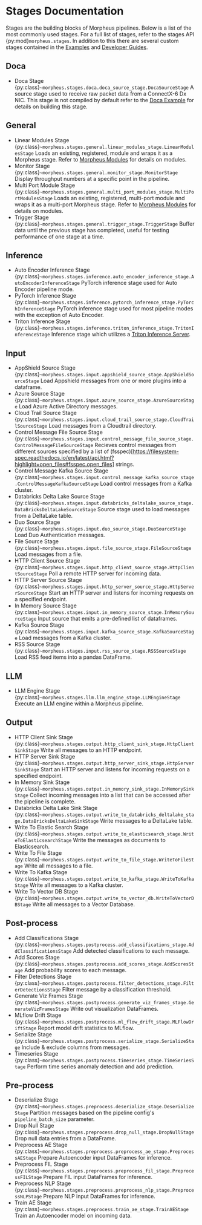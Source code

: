 <!--
SPDX-FileCopyrightText: Copyright (c) 2023, NVIDIA CORPORATION & AFFILIATES. All rights reserved.
SPDX-License-Identifier: Apache-2.0

Licensed under the Apache License, Version 2.0 (the "License");
you may not use this file except in compliance with the License.
You may obtain a copy of the License at

http://www.apache.org/licenses/LICENSE-2.0

Unless required by applicable law or agreed to in writing, software
distributed under the License is distributed on an "AS IS" BASIS,
WITHOUT WARRANTIES OR CONDITIONS OF ANY KIND, either express or implied.
See the License for the specific language governing permissions and
limitations under the License.
-->

# Stages Documentation

Stages are the building blocks of Morpheus pipelines. Below is a list of the most commonly used stages. For a full list of stages, refer to the stages API {py:mod}`morpheus.stages`. In addition to this there are several custom stages contained in the [Examples](../examples.md) and [Developer Guides](../developer_guide/guides.md).

## Doca

- Doca Stage {py:class}`~morpheus.stages.doca.doca_source_stage.DocaSourceStage` A source stage used to receive raw packet data from a ConnectX-6 Dx NIC. This stage is not compiled by default refer to the [Doca Example](../../../examples/doca/README.md) for details on building this stage.

## General

- Linear Modules Stage {py:class}`~morpheus.stages.general.linear_modules_stage.LinearModulesStage` Loads an existing, registered, module and wraps it as a Morpheus stage. Refer to [Morpheus Modules](../developer_guide/guides.md#morpheus-modules) for details on modules.
- Monitor Stage {py:class}`~morpheus.stages.general.monitor_stage.MonitorStage` Display throughput numbers at a specific point in the pipeline.
- Multi Port Module Stage {py:class}`~morpheus.stages.general.multi_port_modules_stage.MultiPortModulesStage` Loads an existing, registered, multi-port module and wraps it as a multi-port Morpheus stage. Refer to [Morpheus Modules](../developer_guide/guides.md#morpheus-modules) for details on modules.
- Trigger Stage {py:class}`~morpheus.stages.general.trigger_stage.TriggerStage` Buffer data until the previous stage has completed, useful for testing performance of one stage at a time.

## Inference

- Auto Encoder Inference Stage {py:class}`~morpheus.stages.inference.auto_encoder_inference_stage.AutoEncoderInferenceStage` PyTorch inference stage used for Auto Encoder pipeline mode.
- PyTorch Inference Stage {py:class}`~morpheus.stages.inference.pytorch_inference_stage.PyTorchInferenceStage` PyTorch inference stage used for most pipeline modes with the exception of Auto Encoder.
- Triton Inference Stage {py:class}`~morpheus.stages.inference.triton_inference_stage.TritonInferenceStage`  Inference stage which utilizes a [Triton Inference Server](https://developer.nvidia.com/nvidia-triton-inference-server).

## Input

- AppShield Source Stage {py:class}`~morpheus.stages.input.appshield_source_stage.AppShieldSourceStage` Load Appshield messages from one or more plugins into a dataframe.
- Azure Source Stage {py:class}`~morpheus.stages.input.azure_source_stage.AzureSourceStage` Load Azure Active Directory messages.
- Cloud Trail Source Stage {py:class}`~morpheus.stages.input.cloud_trail_source_stage.CloudTrailSourceStage` Load messages from a Cloudtrail directory.
- Control Message File Source Stage {py:class}`~morpheus.stages.input.control_message_file_source_stage.ControlMessageFileSourceStage` Recieves control messages from different sources specified by a list of (fsspec)[https://filesystem-spec.readthedocs.io/en/latest/api.html?highlight=open_files#fsspec.open_files] strings.
- Control Message Kafka Source Stage {py:class}`~morpheus.stages.input.control_message_kafka_source_stage.ControlMessageKafkaSourceStage` Load control messages from a Kafka cluster.
- Databricks Delta Lake Source Stage {py:class}`~morpheus.stages.input.databricks_deltalake_source_stage.DataBricksDeltaLakeSourceStage` Source stage used to load messages from a DeltaLake table.
- Duo Source Stage {py:class}`~morpheus.stages.input.duo_source_stage.DuoSourceStage` Load Duo Authentication messages.
- File Source Stage {py:class}`~morpheus.stages.input.file_source_stage.FileSourceStage` Load messages from a file.
- HTTP Client Source Stage {py:class}`~morpheus.stages.input.http_client_source_stage.HttpClientSourceStage` Poll a remote HTTP server for incoming data.
- HTTP Server Source Stage {py:class}`~morpheus.stages.input.http_server_source_stage.HttpServerSourceStage` Start an HTTP server and listens for incoming requests on a specified endpoint.
- In Memory Source Stage {py:class}`~morpheus.stages.input.in_memory_source_stage.InMemorySourceStage` Input source that emits a pre-defined list of dataframes.
- Kafka Source Stage {py:class}`~morpheus.stages.input.kafka_source_stage.KafkaSourceStage` Load messages from a Kafka cluster.
- RSS Source Stage {py:class}`~morpheus.stages.input.rss_source_stage.RSSSourceStage` Load RSS feed items into a pandas DataFrame.

## LLM 

- LLM Engine Stage {py:class}`~morpheus.stages.llm.llm_engine_stage.LLMEngineStage` Execute an LLM engine within a Morpheus pipeline.

## Output
- HTTP Client Sink Stage {py:class}`~morpheus.stages.output.http_client_sink_stage.HttpClientSinkStage` Write all messages to an HTTP endpoint.
- HTTP Server Sink Stage {py:class}`~morpheus.stages.output.http_server_sink_stage.HttpServerSinkStage` Start an HTTP server and listens for incoming requests on a specified endpoint.
- In Memory Sink Stage {py:class}`~morpheus.stages.output.in_memory_sink_stage.InMemorySinkStage` Collect incoming messages into a list that can be accessed after the pipeline is complete.
- Databricks Delta Lake Sink Stage {py:class}`~morpheus.stages.output.write_to_databricks_deltalake_stage.DataBricksDeltaLakeSinkStage` Write messages to a DeltaLake table.
- Write To Elastic Search Stage {py:class}`~morpheus.stages.output.write_to_elasticsearch_stage.WriteToElasticsearchStage` Write the messages as documents to Elasticsearch.
- Write To File Stage {py:class}`~morpheus.stages.output.write_to_file_stage.WriteToFileStage` Write all messages to a file.
- Write To Kafka Stage {py:class}`~morpheus.stages.output.write_to_kafka_stage.WriteToKafkaStage` Write all messages to a Kafka cluster.
- Write To Vector DB Stage {py:class}`~morpheus.stages.output.write_to_vector_db.WriteToVectorDBStage` Write all messages to a Vector Database.

## Post-process

- Add Classifications Stage {py:class}`~morpheus.stages.postprocess.add_classifications_stage.AddClassificationsStage` Add detected classifications to each message.
- Add Scores Stage {py:class}`~morpheus.stages.postprocess.add_scores_stage.AddScoresStage` Add probability scores to each message.
- Filter Detections Stage {py:class}`~morpheus.stages.postprocess.filter_detections_stage.FilterDetectionsStage` Filter message by a classification threshold.
- Generate Viz Frames Stage {py:class}`~morpheus.stages.postprocess.generate_viz_frames_stage.GenerateVizFramesStage` Write out visualization DataFrames.
- MLflow Drift Stage {py:class}`~morpheus.stages.postprocess.ml_flow_drift_stage.MLFlowDriftStage` Report model drift statistics to MLflow.
- Serialize Stage {py:class}`~morpheus.stages.postprocess.serialize_stage.SerializeStage` Include & exclude columns from messages.
- Timeseries Stage {py:class}`~morpheus.stages.postprocess.timeseries_stage.TimeSeriesStage` Perform time series anomaly detection and add prediction.

## Pre-process

- Deserialize Stage {py:class}`~morpheus.stages.preprocess.deserialize_stage.DeserializeStage` Partition messages based on the pipeline config's `pipeline_batch_size` parameter.
- Drop Null Stage {py:class}`~morpheus.stages.preprocess.drop_null_stage.DropNullStage` Drop null data entries from a DataFrame.
- Preprocess AE Stage {py:class}`~morpheus.stages.preprocess.preprocess_ae_stage.PreprocessAEStage` Prepare Autoencoder input DataFrames for inference.
- Preprocess FIL Stage {py:class}`~morpheus.stages.preprocess.preprocess_fil_stage.PreprocessFILStage` Prepare FIL input DataFrames for inference.
- Preprocess NLP Stage {py:class}`~morpheus.stages.preprocess.preprocess_nlp_stage.PreprocessNLPStage` Prepare NLP input DataFrames for inference.
- Train AE Stage {py:class}`~morpheus.stages.preprocess.train_ae_stage.TrainAEStage` Train an Autoencoder model on incoming data.
